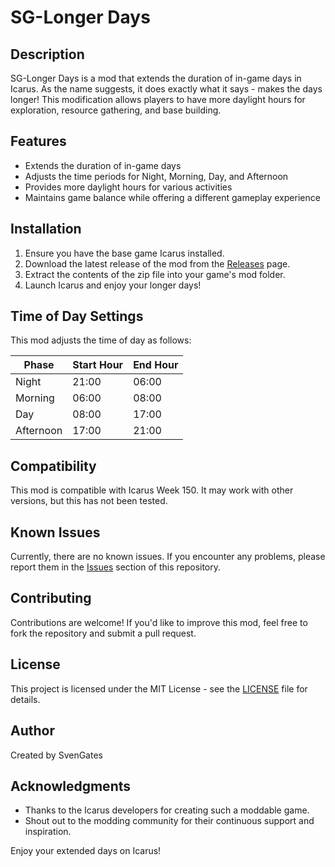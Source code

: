 # SG-Longer Days

## Description

SG-Longer Days is a mod that extends the duration of in-game days in Icarus. As the name suggests, it does exactly what it says - makes the days longer! This modification allows players to have more daylight hours for exploration, resource gathering, and base building.

## Features

- Extends the duration of in-game days
- Adjusts the time periods for Night, Morning, Day, and Afternoon
- Provides more daylight hours for various activities
- Maintains game balance while offering a different gameplay experience

## Installation

1. Ensure you have the base game Icarus installed.
2. Download the latest release of the mod from the [Releases](https://github.com/SvenGates/Icarus-Mods/SG-Longer-Days/releases) page.
3. Extract the contents of the zip file into your game's mod folder.
4. Launch Icarus and enjoy your longer days!

## Time of Day Settings

This mod adjusts the time of day as follows:

| Phase     | Start Hour | End Hour |
|-----------|------------|----------|
| Night     | 21:00      | 06:00    |
| Morning   | 06:00      | 08:00    |
| Day       | 08:00      | 17:00    |
| Afternoon | 17:00      | 21:00    |

## Compatibility

This mod is compatible with Icarus Week 150. It may work with other versions, but this has not been tested.

## Known Issues

Currently, there are no known issues. If you encounter any problems, please report them in the [Issues](https://github.com/SvenGates/Icarus-Mods/SG-Longer-Days/issues) section of this repository.

## Contributing

Contributions are welcome! If you'd like to improve this mod, feel free to fork the repository and submit a pull request.

## License

This project is licensed under the MIT License - see the [LICENSE](https://github.com/SvenGates0615/Icarus-Mods/blob/main/License) file for details.

## Author

Created by SvenGates

## Acknowledgments

- Thanks to the Icarus developers for creating such a moddable game.
- Shout out to the modding community for their continuous support and inspiration.

Enjoy your extended days on Icarus!
